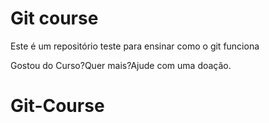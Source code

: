 # Git course

Este é um repositório teste para ensinar como o git funciona



Gostou do Curso?Quer mais?Ajude com uma doação.
# Git-Course
